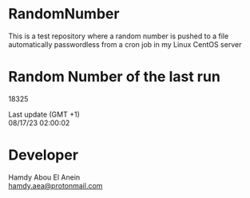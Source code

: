 # RandomNumber    
This is a test repository where a random number is pushed to a file automatically passwordless from a cron job in my Linux CentOS server    
# Random Number of the last run   
18325
      
Last update (GMT +1)    
08/17/23 02:00:02
# Developer    
Hamdy Abou El Anein   
hamdy.aea@protonmail.com
